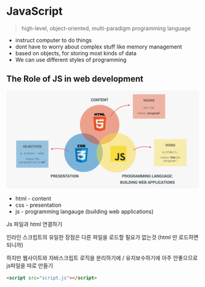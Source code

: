 # JavaScript

> high-level, object-oriented, multi-paradigm programming language

- instruct computer to do things
- dont have to worry about complex stuff like memory management
- based on objects, for storing most kinds of data
- We can use different styles of programming

## The Role of JS in web development

![image-20230328022738255](0327.assets/image-20230328022738255.png)

- html - content
- css - presentation
- js - programming langauge (building web applications)



Js 파일과 html 연결하기

인라인 스크립트의 유일한 장점은 다른 파일을 로드할 필요가 없는것 (html 만 로드하면 되니까)

하지만 웹사이트와 자바스크립트 로직을 분리하기에 / 유지보수하기에 아주 안좋으므로 js파일을 따로 만들기

```html
<script src="script.js"></script>
```

 